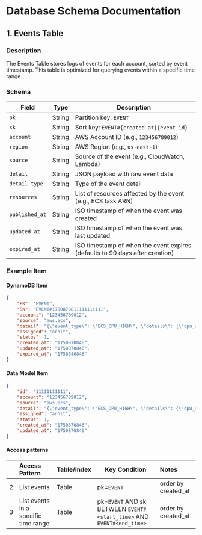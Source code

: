 # Database Schema Documentation

## 1. Events Table

### Description

The Events Table stores logs of events for each account, sorted by event timestamp. This
table is optimized for querying events within a specific time range.

### Schema

| Field          | Type   | Description                                                                  |
|----------------|--------|------------------------------------------------------------------------------|
| `pk`           | String | Partition key: `EVENT`                                                       |
| `sk`           | String | Sort key: `EVENT#{created_at}{event_id}`                                     |
| `account`      | String | AWS Account ID (e.g., `123456789012`)                                        |
| `region`       | String | AWS Region (e.g., `us-east-1`)                                               |
| `source`       | String | Source of the event (e.g., CloudWatch, Lambda)                               |
| `detail`       | String | JSON payload with raw event data                                             |
| `detail_type`  | String | Type of the event detail                                                     |
| `resources`    | String | List of resources affected by the event (e.g., ECS task ARN)                 |
| `published_at` | String | ISO timestamp of when the event was created                                  |
| `updated_at`   | String | ISO timestamp of when the event was last updated                             |
| `expired_at`   | String | ISO timestamp of when the event expires (defaults to 90 days after creation) |

### Example Item

#### DynamoDB Item

```json
{
    "PK": "EVENT",
    "SK": "EVENT#1750870811111111111",
    "account": "123456789012",
    "source": "aws.ecs",
    "detail": "{\"event_type\": \"ECS_CPU_HIGH\", \"details\": {\"cpu_utilization\": 95, \"threshold\": 85}}",
    "assigned": "anhlt",
    "status": 1,
    "created_at": "1750870846",
    "updated_at": "1750870846",
    "expired_at": "1758646846"
}
```

#### Data Model Item

```json
{
    "id": "11111111111",
    "account": "123456789012",
    "source": "aws.ecs",
    "detail": "{\"event_type\": \"ECS_CPU_HIGH\", \"details\": {\"cpu_utilization\": 95, \"threshold\": 85}}",
    "assigned": "anhlt",
    "status": 1,
    "created_at": "1750870846",
    "updated_at": "1750870846"
}
```

#### Access patterns

|   | Access Pattern                       | Table/Index | Key Condition                                                         | Notes               |
|:--|:-------------------------------------|:------------|-----------------------------------------------------------------------|:--------------------|
| 2 | List events                          | Table       | pk=`EVENT`                                                            | order by created_at |
| 3 | List events in a specific time range | Table       | pk=`EVENT` AND sk BETWEEN `EVENT#<start_time>` AND `EVENT#<end_time>` | order by created_at |
